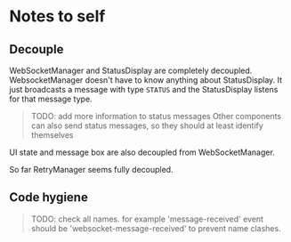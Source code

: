 # Notes to self

## Decouple

WebSocketManager and StatusDisplay are completely decoupled.
WebsocketManager doesn't have to know anything about StatusDisplay.
It just broadcasts a message with type `STATUS` and the StatusDisplay listens for that message type.

> TODO: add more information to status messages
> Other components can also send status messages, so they should at least identify themselves

UI state and message box are also decoupled from WebSocketManager.

So far RetryManager seems fully decoupled.

## Code hygiene

> TODO: check all names. for example 'message-received' event should be
> 'websocket-message-received' to prevent name clashes.
